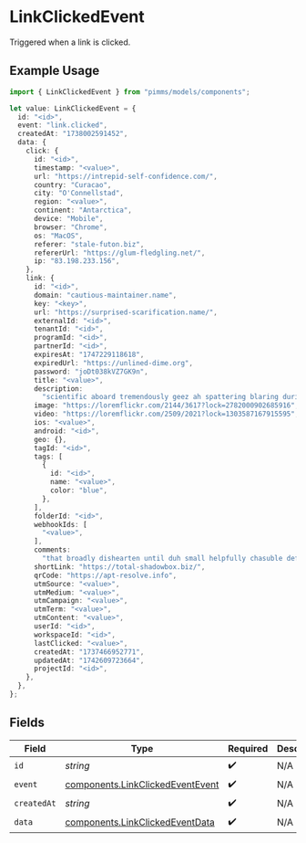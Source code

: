 # LinkClickedEvent

Triggered when a link is clicked.

## Example Usage

```typescript
import { LinkClickedEvent } from "pimms/models/components";

let value: LinkClickedEvent = {
  id: "<id>",
  event: "link.clicked",
  createdAt: "1738002591452",
  data: {
    click: {
      id: "<id>",
      timestamp: "<value>",
      url: "https://intrepid-self-confidence.com/",
      country: "Curacao",
      city: "O'Connellstad",
      region: "<value>",
      continent: "Antarctica",
      device: "Mobile",
      browser: "Chrome",
      os: "MacOS",
      referer: "stale-futon.biz",
      refererUrl: "https://glum-fledgling.net/",
      ip: "83.198.233.156",
    },
    link: {
      id: "<id>",
      domain: "cautious-maintainer.name",
      key: "<key>",
      url: "https://surprised-scarification.name/",
      externalId: "<id>",
      tenantId: "<id>",
      programId: "<id>",
      partnerId: "<id>",
      expiresAt: "1747229118618",
      expiredUrl: "https://unlined-dime.org",
      password: "joDt038kVZ7GK9n",
      title: "<value>",
      description:
        "scientific aboard tremendously geez ah spattering blaring during",
      image: "https://loremflickr.com/2144/3617?lock=2782000902685916",
      video: "https://loremflickr.com/2509/2021?lock=1303587167915595",
      ios: "<value>",
      android: "<id>",
      geo: {},
      tagId: "<id>",
      tags: [
        {
          id: "<id>",
          name: "<value>",
          color: "blue",
        },
      ],
      folderId: "<id>",
      webhookIds: [
        "<value>",
      ],
      comments:
        "that broadly dishearten until duh small helpfully chasuble defiantly rightfully behind tuxedo enchanting free humidity beyond perspire",
      shortLink: "https://total-shadowbox.biz/",
      qrCode: "https://apt-resolve.info",
      utmSource: "<value>",
      utmMedium: "<value>",
      utmCampaign: "<value>",
      utmTerm: "<value>",
      utmContent: "<value>",
      userId: "<id>",
      workspaceId: "<id>",
      lastClicked: "<value>",
      createdAt: "1737466952771",
      updatedAt: "1742609723664",
      projectId: "<id>",
    },
  },
};
```

## Fields

| Field                                                                                | Type                                                                                 | Required                                                                             | Description                                                                          |
| ------------------------------------------------------------------------------------ | ------------------------------------------------------------------------------------ | ------------------------------------------------------------------------------------ | ------------------------------------------------------------------------------------ |
| `id`                                                                                 | *string*                                                                             | :heavy_check_mark:                                                                   | N/A                                                                                  |
| `event`                                                                              | [components.LinkClickedEventEvent](../../models/components/linkclickedeventevent.md) | :heavy_check_mark:                                                                   | N/A                                                                                  |
| `createdAt`                                                                          | *string*                                                                             | :heavy_check_mark:                                                                   | N/A                                                                                  |
| `data`                                                                               | [components.LinkClickedEventData](../../models/components/linkclickedeventdata.md)   | :heavy_check_mark:                                                                   | N/A                                                                                  |
